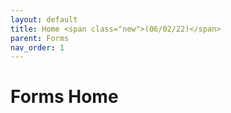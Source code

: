 ```yaml
---
layout: default
title: Home <span class="new">(06/02/22)</span>
parent: Forms
nav_order: 1
---
```


<style>
img {
	border:  1px solid black;
}
</style>

# Forms Home